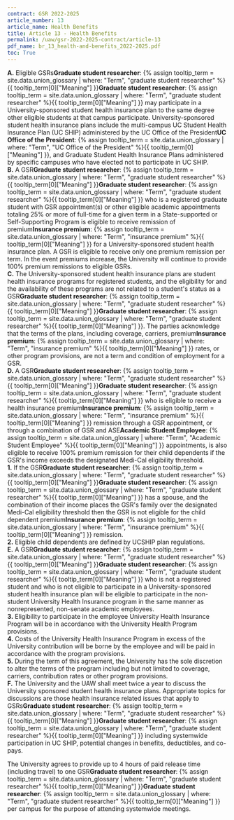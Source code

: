 ```yaml
---
contract: GSR 2022-2025
article_number: 13
article_name: Health Benefits 
title: Article 13 - Health Benefits 
permalink: /uaw/gsr-2022-2025-contract/article-13
pdf_name: br_13_health-and-benefits_2022-2025.pdf
toc: True
---
```



<div class="lvl1"><b>A.</b> Eligible <span class="tooltip"><span class="tooltip">GSRs<span class="tooltip-text"><b>Graduate student researcher</b>: {% assign tooltip_term = site.data.union_glossary | where: "Term", "graduate student researcher" %}{{ tooltip_term[0]["Meaning"] }}</span></span><span class="tooltip-text"><b>Graduate student researcher</b>: {% assign tooltip_term = site.data.union_glossary | where: "Term", "graduate student researcher" %}{{ tooltip_term[0]["Meaning"] }}</span></span> may participate in a University-sponsored student health insurance plan to the same degree other eligible students at that campus participate. University-sponsored student health insurance plans include the multi-campus UC Student Health Insurance Plan (UC SHIP) administered by the <span class="tooltip">UC Office of the President<span class="tooltip-text"><b>UC Office of the President</b>: {% assign tooltip_term = site.data.union_glossary | where: "Term", "UC Office of the President" %}{{ tooltip_term[0]["Meaning"] }}</span></span>, and Graduate Student Health Insurance Plans administered by specific campuses who have elected not to participate in UC SHIP.</div>
<div class="lvl1"><b>B.</b> A <span class="tooltip"><span class="tooltip">GSR<span class="tooltip-text"><b>Graduate student researcher</b>: {% assign tooltip_term = site.data.union_glossary | where: "Term", "graduate student researcher" %}{{ tooltip_term[0]["Meaning"] }}</span></span><span class="tooltip-text"><b>Graduate student researcher</b>: {% assign tooltip_term = site.data.union_glossary | where: "Term", "graduate student researcher" %}{{ tooltip_term[0]["Meaning"] }}</span></span> who is a registered graduate student with GSR appointment(s) or other eligible academic appointments totaling 25% or more of full-time for a given term in a State-supported or Self-Supporting Program is eligible to receive remission of <span class="tooltip">premium<span class="tooltip-text"><b>Insurance premium</b>: {% assign tooltip_term = site.data.union_glossary | where: "Term", "insurance premium" %}{{ tooltip_term[0]["Meaning"] }}</span></span> for a University-sponsored student health insurance plan. A GSR is eligible to receive only one premium remission per term. In the event premiums increase, the University will continue to provide 100% premium remissions to eligible GSRs.</div>
<div class="lvl1"><b>C.</b> The University-sponsored student health insurance plans are student health insurance programs for registered students, and the eligibility for and the availability of these programs are not related to a student's status as a <span class="tooltip"><span class="tooltip">GSR<span class="tooltip-text"><b>Graduate student researcher</b>: {% assign tooltip_term = site.data.union_glossary | where: "Term", "graduate student researcher" %}{{ tooltip_term[0]["Meaning"] }}</span></span><span class="tooltip-text"><b>Graduate student researcher</b>: {% assign tooltip_term = site.data.union_glossary | where: "Term", "graduate student researcher" %}{{ tooltip_term[0]["Meaning"] }}</span></span>. The parties acknowledge that the terms of the plans, including coverage, carriers, <span class="tooltip">premium<span class="tooltip-text"><b>Insurance premium</b>: {% assign tooltip_term = site.data.union_glossary | where: "Term", "insurance premium" %}{{ tooltip_term[0]["Meaning"] }}</span></span> rates, or other program provisions, are not a term and condition of employment for a GSR.</div>
<div class="lvl1"><b>D.</b> A <span class="tooltip"><span class="tooltip">GSR<span class="tooltip-text"><b>Graduate student researcher</b>: {% assign tooltip_term = site.data.union_glossary | where: "Term", "graduate student researcher" %}{{ tooltip_term[0]["Meaning"] }}</span></span><span class="tooltip-text"><b>Graduate student researcher</b>: {% assign tooltip_term = site.data.union_glossary | where: "Term", "graduate student researcher" %}{{ tooltip_term[0]["Meaning"] }}</span></span> who is eligible to receive a health <span class="tooltip">insurance premium<span class="tooltip-text"><b>Insurance premium</b>: {% assign tooltip_term = site.data.union_glossary | where: "Term", "insurance premium" %}{{ tooltip_term[0]["Meaning"] }}</span></span> remission through a GSR appointment, or through a combination of GSR and <span class="tooltip">ASE<span class="tooltip-text"><b>Academic Student Employee</b>: {% assign tooltip_term = site.data.union_glossary | where: "Term", "Academic Student Employee" %}{{ tooltip_term[0]["Meaning"] }}</span></span> appointments, is also eligible to receive 100% premium remission for their child dependents if the GSR's income exceeds the designated Medi-Cal eligibility threshold.</div>

<div class="lvl2"><b>1.</b> If the <span class="tooltip"><span class="tooltip">GSR<span class="tooltip-text"><b>Graduate student researcher</b>: {% assign tooltip_term = site.data.union_glossary | where: "Term", "graduate student researcher" %}{{ tooltip_term[0]["Meaning"] }}</span></span><span class="tooltip-text"><b>Graduate student researcher</b>: {% assign tooltip_term = site.data.union_glossary | where: "Term", "graduate student researcher" %}{{ tooltip_term[0]["Meaning"] }}</span></span> has a spouse, and the combination of their income places the GSR's family over the designated Medi-Cal eligibility threshold then the GSR is not eligible for the child dependent <span class="tooltip">premium<span class="tooltip-text"><b>Insurance premium</b>: {% assign tooltip_term = site.data.union_glossary | where: "Term", "insurance premium" %}{{ tooltip_term[0]["Meaning"] }}</span></span> remission.</div>
<div class="lvl2"><b>2.</b> Eligible child dependents are defined by UCSHIP plan regulations.</div>
<div class="lvl1"><b>E.</b> A <span class="tooltip"><span class="tooltip">GSR<span class="tooltip-text"><b>Graduate student researcher</b>: {% assign tooltip_term = site.data.union_glossary | where: "Term", "graduate student researcher" %}{{ tooltip_term[0]["Meaning"] }}</span></span><span class="tooltip-text"><b>Graduate student researcher</b>: {% assign tooltip_term = site.data.union_glossary | where: "Term", "graduate student researcher" %}{{ tooltip_term[0]["Meaning"] }}</span></span> who is not a registered student and who is not eligible to participate in a University-sponsored student health insurance plan will be eligible to participate in the non-student University Health Insurance program in the same manner as nonrepresented, non-senate academic employees.</div>
<div class="lvl2"><b>3.</b> Eligibility to participate in the employee University Health Insurance Program will be in accordance with the University Health Program provisions.</div>
<div class="lvl2"><b>4.</b> Costs of the University Health Insurance Program in excess of the University contribution will be borne by the employee and will be paid in accordance with the program provisions.</div>
<div class="lvl2"><b>5.</b> During the term of this agreement, the University has the sole discretion to alter the terms of the program including but not limited to coverage, carriers, contribution rates or other program provisions.</div>
<div class="lvl1"><b>F.</b> The University and the UAW shall meet twice a year to discuss the University sponsored student health insurance plans. Appropriate topics for discussions are those health insurance related issues that apply to <span class="tooltip"><span class="tooltip">GSRs<span class="tooltip-text"><b>Graduate student researcher</b>: {% assign tooltip_term = site.data.union_glossary | where: "Term", "graduate student researcher" %}{{ tooltip_term[0]["Meaning"] }}</span></span><span class="tooltip-text"><b>Graduate student researcher</b>: {% assign tooltip_term = site.data.union_glossary | where: "Term", "graduate student researcher" %}{{ tooltip_term[0]["Meaning"] }}</span></span> including systemwide participation in UC SHIP, potential changes in benefits, deductibles, and co-pays.</div>

The University agrees to provide up to 4 hours of paid release time (including travel) to one <span class="tooltip"><span class="tooltip">GSR<span class="tooltip-text"><b>Graduate student researcher</b>: {% assign tooltip_term = site.data.union_glossary | where: "Term", "graduate student researcher" %}{{ tooltip_term[0]["Meaning"] }}</span></span><span class="tooltip-text"><b>Graduate student researcher</b>: {% assign tooltip_term = site.data.union_glossary | where: "Term", "graduate student researcher" %}{{ tooltip_term[0]["Meaning"] }}</span></span> per campus for the purpose of attending systemwide meetings.


